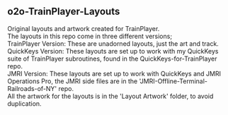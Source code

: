 ## o2o-TrainPlayer-Layouts
Original layouts and artwork created for TrainPlayer.  
The layouts in this repo come in three different versions;  
TrainPlayer Version: These are unadorned layouts, just the art and track.  
QuickKeys Version: These layouts are set up to work with my QuickKeys suite of TrainPlayer subroutines, found in the QuickKeys-for-TrainPlayer repo.  
JMRI Version: These layouts are set up to work with QuickKeys and JMRI Operations Pro, the JMRI side files are in the 'JMRI-Offline-Terminal-Railroads-of-NY' repo.  
All the artwork for the layouts is in the 'Layout Artwork' folder, to avoid duplication.  
